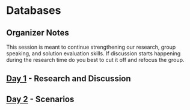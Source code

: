 # Databases

## Organizer Notes

This session is meant to continue strengthening our research, group speaking,
and solution evaluation skills. If discussion starts happening during the
research time do you best to cut it off and refocus the group.

## [Day 1](./day1) - Research and Discussion

## [Day 2](./day2) - Scenarios
